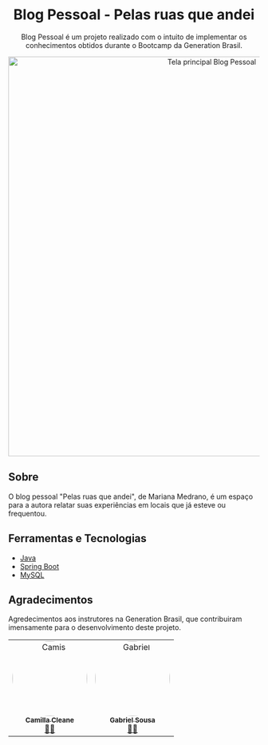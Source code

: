 <div>
  <h1 align="center"> Blog Pessoal - Pelas ruas que andei </h1>
  <p align="center">Blog Pessoal é um projeto realizado com o intuito de implementar os conhecimentos obtidos durante o Bootcamp da Generation Brasil.
  
<br />
</p>


<div align="center">
 <img align=center src="https://i.imgur.com/jleGAxG.png" alt="Tela principal Blog Pessoal" width="800">
</div>

## Sobre
O blog pessoal "Pelas ruas que andei", de Mariana Medrano, é um espaço para a autora relatar suas experiências em locais que já esteve ou frequentou.


## Ferramentas e Tecnologias

* [Java](https://www.java.com/pt-BR/)
* [Spring Boot](https://spring.io/)
* [MySQL](https://www.mysql.com/)

## Agradecimentos
<p>Agredecimentos aos instrutores na Generation Brasil, que contribuiram imensamente para o desenvolvimento deste projeto.</p>


<table>
  <tr>
	<td align="center"><a href="https://www.linkedin.com/in/camillacleane/"><img style="border-radius: 60%;" src="https://imgur.com/iRWc2Af.jpg" width="150px;" alt="Camis"/><br /><sub><b>Camilla Cleane</b></sub></a><br /><a href="https://github.com/camillacleanne" title="Instrutora de Backend Generation Brasil">👨‍🚀</a></td> 
	   <td align="center"><a href="https://www.linkedin.com/in/gabriel-sousa-m-grande/"><img style="border-radius: 60%;" src="https://imgur.com/wvkGvjk.jpg" width="150px;" alt="Gabriel"/><br /><sub><b>Gabriel Sousa</b></sub></a><br /><a href="https://github.com/sousagabriell" title="Instrutor Generation Brasil">👨‍🏫</a></td> 
	  
</tr>
</table>

